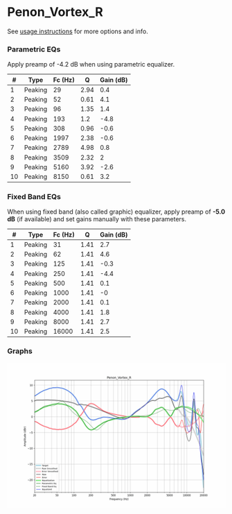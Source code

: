 # Penon_Vortex_R
See [usage instructions](https://github.com/jaakkopasanen/AutoEq#usage) for more options and info.

### Parametric EQs
Apply preamp of -4.2 dB when using parametric equalizer.

|   # | Type    |   Fc (Hz) |    Q |   Gain (dB) |
|-----|---------|-----------|------|-------------|
|   1 | Peaking |        29 | 2.94 |         0.4 |
|   2 | Peaking |        52 | 0.61 |         4.1 |
|   3 | Peaking |        96 | 1.35 |         1.4 |
|   4 | Peaking |       193 | 1.2  |        -4.8 |
|   5 | Peaking |       308 | 0.96 |        -0.6 |
|   6 | Peaking |      1997 | 2.38 |        -0.6 |
|   7 | Peaking |      2789 | 4.98 |         0.8 |
|   8 | Peaking |      3509 | 2.32 |         2   |
|   9 | Peaking |      5160 | 3.92 |        -2.6 |
|  10 | Peaking |      8150 | 0.61 |         3.2 |

### Fixed Band EQs
When using fixed band (also called graphic) equalizer, apply preamp of **-5.0 dB** (if available) and set gains manually with these parameters.

|   # | Type    |   Fc (Hz) |    Q |   Gain (dB) |
|-----|---------|-----------|------|-------------|
|   1 | Peaking |        31 | 1.41 |         2.7 |
|   2 | Peaking |        62 | 1.41 |         4.6 |
|   3 | Peaking |       125 | 1.41 |        -0.3 |
|   4 | Peaking |       250 | 1.41 |        -4.4 |
|   5 | Peaking |       500 | 1.41 |         0.1 |
|   6 | Peaking |      1000 | 1.41 |        -0   |
|   7 | Peaking |      2000 | 1.41 |         0.1 |
|   8 | Peaking |      4000 | 1.41 |         1.8 |
|   9 | Peaking |      8000 | 1.41 |         2.7 |
|  10 | Peaking |     16000 | 1.41 |         2.5 |

### Graphs
![](./Penon_Vortex_R.png)
